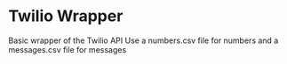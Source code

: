 # Twilio Wrapper
Basic wrapper of the Twilio API
Use a numbers.csv file for numbers and a messages.csv file for messages
